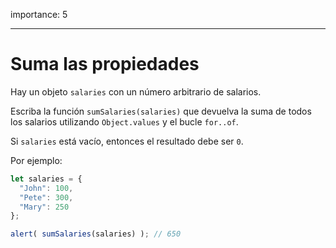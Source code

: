 importance: 5

---

# Suma las propiedades

Hay un objeto `salaries` con un número arbitrario de salarios. 

Escriba la función `sumSalaries(salaries)` que devuelva la suma de todos los salarios utilizando `Object.values` y el bucle `for..of`.

Si `salaries` está vacío, entonces el resultado debe ser `0`.

Por ejemplo:

```js
let salaries = {
  "John": 100,
  "Pete": 300,
  "Mary": 250
};

alert( sumSalaries(salaries) ); // 650
```

